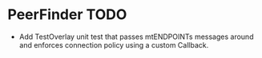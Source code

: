 # PeerFinder TODO

- Add TestOverlay unit test that passes mtENDPOINTs messages
  around and enforces connection policy using a custom Callback.
